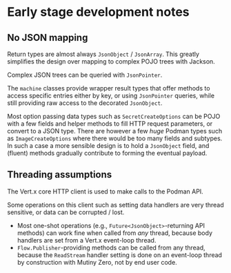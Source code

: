 # Early stage development notes

## No JSON mapping

Return types are almost always `JsonObject` / `JsonArray`.
This greatly simplifies the design over mapping to complex POJO trees with Jackson.

Complex JSON trees can be queried with `JsonPointer`.

The `machine` classes provide wrapper result types that offer methods to access specific entries either by key, or using `JsonPointer` queries, while still providing raw access to the decorated `JsonObject`. 

Most option passing data types such as `SecretCreateOptions` can be POJO with a few fields and helper methods to fill HTTP request parameters, or convert to a JSON type.
There are however a few _huge_ Podman types such as `ImageCreateOptions` where there would be too many fields and subtypes.
In such a case a more sensible design is to hold a `JsonObject` field, and (fluent) methods gradually contribute to forming the eventual payload.

## Threading assumptions

The Vert.x core HTTP client is used to make calls to the Podman API.

Some operations on this client such as setting data handlers are very thread sensitive, or data can be corrupted / lost.

- Most one-shot operations (e.g., `Future<JsonObject>`-returning API methods) can work fine when called from _any_ thread, because body handlers are set from a Vert.x event-loop thread.
- `Flow.Publisher`-providing methods can be called from any thread, because the `ReadStream` handler setting is done on an event-loop thread by construction with Mutiny Zero, not by end user code.

